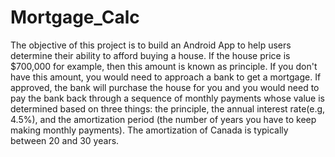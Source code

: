 # Mortgage_Calc
The objective of this project is to build an Android App to help users determine their ability to afford buying a house. If the house price is $700,000 for example, then this amount is known as principle. If you don't have this amount, you would need to approach a bank to get a mortgage. If approved, the bank will purchase the house for you and you would need to pay the bank back through a sequence of monthly payments whose value is determined based on three things: the principle, the annual interest rate(e.g, 4.5%), and the amortization period (the number of years you have to keep making monthly payments). The amortization of Canada is typically between 20 and 30 years.
